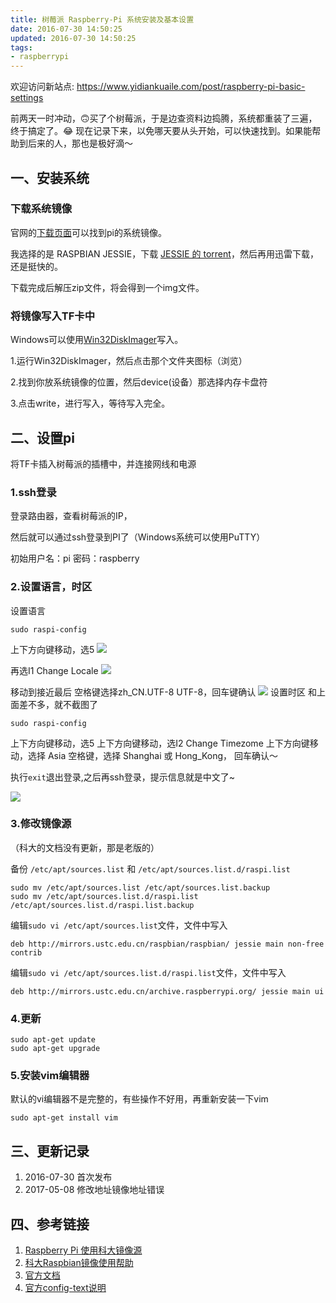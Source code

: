 ```yaml
---
title: 树莓派 Raspberry-Pi 系统安装及基本设置
date: 2016-07-30 14:50:25
updated: 2016-07-30 14:50:25
tags:
- raspberrypi
---
```


欢迎访问新站点: <https://www.yidiankuaile.com/post/raspberry-pi-basic-settings>

前两天一时冲动，🙃买了个树莓派，于是边查资料边捣腾，系统都重装了三遍，终于搞定了。😂
现在记录下来，以免哪天要从头开始，可以快速找到。如果能帮助到后来的人，那也是极好滴～
<!--more-->
## 一、安装系统
### 下载系统镜像　
官网的[下载页面](https://www.raspberrypi.org/downloads)可以找到pi的系统镜像。

我选择的是 RASPBIAN JESSIE，下载 [JESSIE 的 torrent]()，然后再用迅雷下载，还是挺快的。

下载完成后解压zip文件，将会得到一个img文件。

### 将镜像写入TF卡中
Windows可以使用[Win32DiskImager](https://sourceforge.net/projects/win32diskimager/)写入。

1.运行Win32DiskImager，然后点击那个文件夹图标（浏览）

2.找到你放系统镜像的位置，然后device(设备）那选择内存卡盘符

3.点击write，进行写入，等待写入完全。

## 二、设置pi
将TF卡插入树莓派的插槽中，并连接网线和电源
### 1.ssh登录
登录路由器，查看树莓派的IP，

然后就可以通过ssh登录到PI了（Windows系统可以使用PuTTY）

初始用户名：pi
密码：raspberry

### 2.设置语言，时区
设置语言

    sudo raspi-config

上下方向键移动，选5
![](https://img.lidong.me/2016/07/omfG8WzFS6t4.png)

再选I1 Change Locale
![](https://img.lidong.me/2016/07/ZsFG9nW2dagP.png)

移动到接近最后
空格键选择zh_CN.UTF-8 UTF-8，回车键确认
![](https://img.lidong.me/2016/07/fT7HmTRgoS78.png)
 设置时区
和上面差不多，就不截图了

    sudo raspi-config

上下方向键移动，选5
上下方向键移动，选I2  Change Timezome
上下方向键移动，选择 Asia
空格键，选择 Shanghai 或 Hong_Kong，
回车确认～

执行`exit`退出登录,之后再ssh登录，提示信息就是中文了~

![](https://img.lidong.me/2016/07/qfJhT5z5OhvN.png)

### 3.修改镜像源
（科大的文档没有更新，那是老版的）

备份 `/etc/apt/sources.list` 和 `/etc/apt/sources.list.d/raspi.list`

    sudo mv /etc/apt/sources.list /etc/apt/sources.list.backup
    sudo mv /etc/apt/sources.list.d/raspi.list /etc/apt/sources.list.d/raspi.list.backup

编辑`sudo vi /etc/apt/sources.list`文件，文件中写入

    deb http://mirrors.ustc.edu.cn/raspbian/raspbian/ jessie main non-free contrib


 编辑`sudo vi /etc/apt/sources.list.d/raspi.list`文件，文件中写入

    deb http://mirrors.ustc.edu.cn/archive.raspberrypi.org/ jessie main ui
### 4.更新

    sudo apt-get update
    sudo apt-get upgrade

### 5.安装vim编辑器
默认的vi编辑器不是完整的，有些操作不好用，再重新安装一下vim

    sudo apt-get install vim

## 三、更新记录

1. 2016-07-30 首次发布
2. 2017-05-08 修改地址镜像地址错误

## 四、参考链接
1. [Raspberry Pi 使用科大镜像源](https://xusiwei.github.io/post/2016/raspberry-pi-use-ustc-mirror/)
2. [科大Raspbian镜像使用帮助](https://lug.ustc.edu.cn/wiki/mirrors/help/raspbian)
3. [官方文档](https://www.raspberrypi.org/documentation/)
4. [官方config-text说明](https://www.raspberrypi.org/documentation/configuration/config-txt.md)






